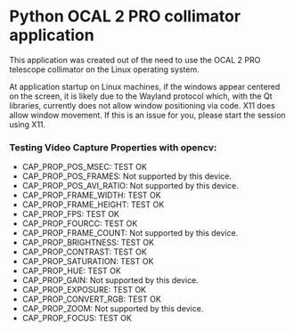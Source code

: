 <h1>Python OCAL 2 PRO collimator application</h1>

<p>This application was created out of the need to use the OCAL 2 PRO telescope collimator on the Linux operating system.</p>


<p>At application startup on Linux machines, if the windows appear centered on the screen, it is likely due to the Wayland protocol which, with the Qt libraries, currently does not allow window positioning via code. X11 does allow window movement. If this is an issue for you, please start the session using X11.</p>

<h3>Testing Video Capture Properties with opencv:</h3>
<ul>
    <li>CAP_PROP_POS_MSEC: TEST OK</li>
    <li>CAP_PROP_POS_FRAMES: Not supported by this device.</li>
    <li>CAP_PROP_POS_AVI_RATIO: Not supported by this device.</li>
    <li>CAP_PROP_FRAME_WIDTH: TEST OK</li>
    <li>CAP_PROP_FRAME_HEIGHT: TEST OK</li>
    <li>CAP_PROP_FPS: TEST OK</li>
    <li>CAP_PROP_FOURCC: TEST OK</li>
    <li>CAP_PROP_FRAME_COUNT: Not supported by this device.</li>
    <li>CAP_PROP_BRIGHTNESS: TEST OK</li>
    <li>CAP_PROP_CONTRAST: TEST OK</li>
    <li>CAP_PROP_SATURATION: TEST OK</li>
    <li>CAP_PROP_HUE: TEST OK</li>
    <li>CAP_PROP_GAIN: Not supported by this device.</li>
    <li>CAP_PROP_EXPOSURE: TEST OK</li>
    <li>CAP_PROP_CONVERT_RGB: TEST OK</li>
    <li>CAP_PROP_ZOOM: Not supported by this device.</li>
    <li>CAP_PROP_FOCUS: TEST OK</li>
</ul>
















